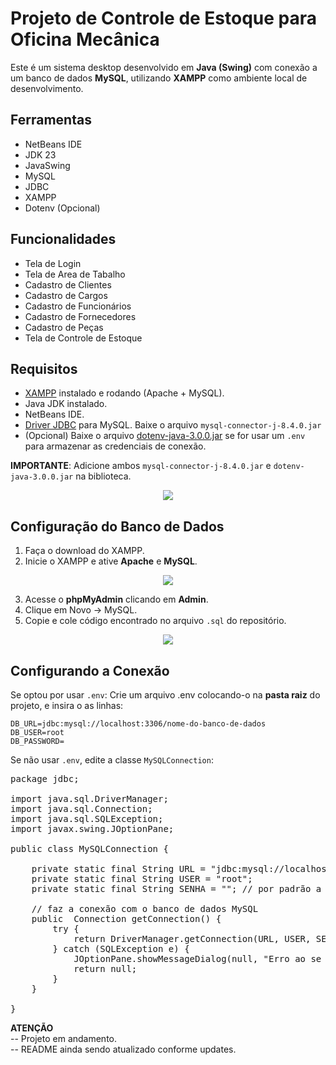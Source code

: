 # Projeto de Controle de Estoque para Oficina Mecânica
  Este é um sistema desktop desenvolvido em **Java (Swing)** com conexão a um banco de dados **MySQL**, utilizando **XAMPP** como ambiente local de desenvolvimento.

## Ferramentas
 - NetBeans IDE
 - JDK 23
 - JavaSwing
 - MySQL
 - JDBC
 - XAMPP
 - Dotenv (Opcional)

## Funcionalidades
 - Tela de Login
 - Tela de Area de Tabalho
 - Cadastro de Clientes
 - Cadastro de Cargos
 - Cadastro de Funcionários
 - Cadastro de Fornecedores
 - Cadastro de Peças
 - Tela de Controle de Estoque

 ## Requisitos
 - [XAMPP](https://www.apachefriends.org/pt_br/index.html) instalado e rodando (Apache + MySQL).
 - Java JDK instalado.
 - NetBeans IDE.
 - [Driver JDBC](https://repo1.maven.org/maven2/com/mysql/mysql-connector-j/8.4.0/) para MySQL. Baixe o arquivo `mysql-connector-j-8.4.0.jar`
 - (Opcional) Baixe o arquivo [dotenv-java-3.0.0.jar](https://repo1.maven.org/maven2/io/github/cdimascio/dotenv-java/3.0.0/) se for usar um `.env` para armazenar as credenciais de conexão. 

**IMPORTANTE**: Adicione ambos `mysql-connector-j-8.4.0.jar` e `dotenv-java-3.0.0.jar` na biblioteca.
 <div align="center">
 <img src="https://github.com/user-attachments/assets/09d8395e-ca37-4351-b8d3-9b7c7f387866" />
 </div>

 ## Configuração do Banco de Dados
 1. Faça o download do XAMPP.
 2. Inicie o XAMPP e ative **Apache** e **MySQL**.
 <div align="center">
 <img src="https://github.com/user-attachments/assets/ed48724c-e550-4d7c-8fd3-b086ca791376" />
 </div>
 
 3. Acesse o **phpMyAdmin** clicando em **Admin**.
 4. Clique em Novo -> MySQL.
 5. Copie e cole código encontrado no arquivo `.sql` do repositório.
 <div align="center">
 <img src="https://github.com/user-attachments/assets/49b6d720-b0b7-43c2-aea0-217140a2271f" />
 </div>

 ## Configurando a Conexão
 Se optou por usar `.env`:
 Crie um arquivo .env colocando-o na **pasta raiz** do projeto, e insira o as linhas:
```env
DB_URL=jdbc:mysql://localhost:3306/nome-do-banco-de-dados
DB_USER=root
DB_PASSWORD=
```

Se não usar `.env`, edite a classe `MySQLConnection`:
<pre lang="java">
package jdbc;

import java.sql.DriverManager;
import java.sql.Connection;
import java.sql.SQLException;
import javax.swing.JOptionPane;

public class MySQLConnection {
        
    private static final String URL = "jdbc:mysql://localhost/estoque_mecanica";
    private static final String USER = "root";
    private static final String SENHA = ""; // por padrão a senha é vazia no XAMPP
    
    // faz a conexão com o banco de dados MySQL
    public  Connection getConnection() {
        try {
            return DriverManager.getConnection(URL, USER, SENHA);            
        } catch (SQLException e) {
            JOptionPane.showMessageDialog(null, "Erro ao se conectar com o Banco de Dados! " + e.getMessage());
            return null;
        }
    }
    
}
</pre>

**ATENÇÃO**  
-- Projeto em andamento.  
-- README ainda sendo atualizado conforme updates.
